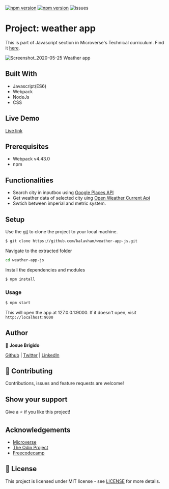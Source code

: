 [![npm version](https://badge.fury.io/js/webpack.svg)](https://badge.fury.io/js/webpack)
[![npm version](https://badge.fury.io/js/npm.svg)](https://badge.fury.io/js/npm)
![issues](https://img.shields.io/github/issues/kalavhan/restaurant-page)

# Project: weather app

This is part of Javascript section in Microverse's Technical curriculum. Find it [here](https://www.theodinproject.com/courses/javascript/lessons/weather-app).

![Screenshot_2020-05-25 Weather app](https://user-images.githubusercontent.com/47485749/82841773-7dbb5980-9e94-11ea-80b3-059fb86332b2.png)

## Built With
- Javascript(ES6)
- Webpack
- NodeJs
- CSS

## Live Demo
[Live link](https://weather-js-kalavhan.netlify.app/)


## Prerequisites
- Webpack v4.43.0
- npm

## Functionalities 
- Search city in inputbox using [Google Places API](https://developers.google.com/places/web-service/intro?hl=es-419&utm_source=google&utm_medium=cpc&utm_campaign=FY18-Q2-global-demandgen-paidsearchonnetworkhouseads-cs-maps_contactsal_saf&utm_content=text-ad-none-none-DEV_c-CRE_436364850706-ADGP_Hybrid+%7C+AW+SEM+%7C+SKWS+~+Places+%7C+BMM+%7C+Places+API-KWID_43700044580549616-aud-596989456221:kwd-335453537185-userloc_1010019&utm_term=KW_%2Bplaces%20%2Bapi-ST_%2Bplaces+%2Bapi&gclid=CjwKCAjw2a32BRBXEiwAUcugiNte-MhaH8Qdbd5cLgxL1oQ_QwaXsUBeF59cJ12yOxwkMKQW-qGLmxoC7GYQAvD_BwE)
- Get weather data of selected city uing [Open Weather Current Api](https://openweathermap.org/current)
- Swtich between imperial and metric system.

## Setup

Use the [git](https://git-scm.com/downloads) to clone the project to your local machine.
```sh
$ git clone https://github.com/kalavhan/weather-app-js.git
```

Navigate to the extracted folder
```sh 
cd weather-app-js
```

Install the dependencies and modules
```sh
$ npm install
```

### Usage
```sh
$ npm start
```
This will open the app at 127.0.0.1:9000. If it doesn't open, visit ```http://localhost:9000```

## Author

👤 **Josue Brigido**

[Github](https://github.com/kalavhan) | [Twitter](https://twitter.com/kalavhan) | [LinkedIn](https://linkedin.com/in/kalavhan)



## 🤝 Contributing

Contributions, issues and feature requests are welcome!

## Show your support

Give a ⭐️ if you like this project!

## Acknowledgements
- [Microverse](https://www.microverse.org/)
- [The Odin Project](https://www.theodinproject.com/)
- [Freecodecamp](http://freecodecamp.org/)

## 📝 License

This project is licensed under MIT license - see [LICENSE](/LICENSE) for more details.

